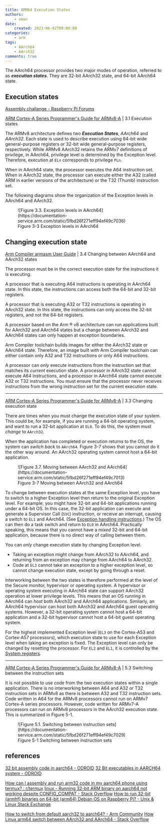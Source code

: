 ```yaml
---
title: ARM64 Execution States
authors:
    - xman
date:
    created: 2023-06-02T09:00:00
categories:
    - arm
tags:
    - AArch64
    - AArch32
comments: true
---
```


The AArch64 processor provides two major modes of operation, referred to as ***execution states***. They are 32-bit AArch32 state, and 64-bit AArch64 state.

<!-- more -->

## Execution states

[Assembly challange - Raspberry Pi Forums](https://forums.raspberrypi.com/viewtopic.php?t=228003)

[ARM Cortex-A Series Programmer's Guide for ARMv8-A](https://developer.arm.com/documentation/den0024/a/An-Introduction-to-the-ARMv8-Instruction-Sets) | 3.1 Execution states

The ARMv8 architecture defines two ***Execution States***, *AArch64* and *AArch32*. Each state is used to describe execution using 64-bit wide general-purpose registers or 32-bit wide general-purpose registers, respectively. While ARMv8 AArch32 retains the ARMv7 definitions of privilege, in AArch64, privilege level is determined by the Exception level. Therefore, execution at `ELn` corresponds to privilege `PLn`.

When in AArch64 state, the processor executes the A64 instruction set. When in AArch32 state, the processor can execute either the A32 (called ARM in earlier versions of the architecture) or the T32 (Thumb) instruction set.

The following diagrams show the organization of the Exception levels in AArch64 and AArch32.

<figure markdown="span">
    ![Figure 3.3. Exception levels in AArch64](https://documentation-service.arm.com/static/5fbd26f271eff94ef49c7036)
    <figcaption>Figure 3-3 Exception levels in AArch64</figcaption>
</figure>

## Changing execution state

[Arm Compiler armasm User Guide](https://developer.arm.com/documentation/dui0801/latest) | 3.4 Changing between AArch64 and AArch32 states

The processor must be in the correct execution state for the instructions it is executing.

A processor that is executing A64 instructions is operating in AArch64 state. In this state, the instructions can access both the 64-bit and 32-bit registers.

A processor that is executing A32 or T32 instructions is operating in AArch32 state. In this state, the instructions can only access the 32-bit registers, and not the 64-bit registers.

A processor based on the Arm ® v8 architecture can run applications built for AArch32 and AArch64 states but a change between AArch32 and AArch64 states can only happen at exception boundaries.

Arm Compiler toolchain builds images for either the AArch32 state or AArch64 state. Therefore, an image built with Arm Compiler toolchain can either contain only A32 and T32 instructions or only A64 instructions.

A processor can *only* execute instructions from the instruction set that matches its *current* execution state. A processor in AArch32 state cannot execute A64 instructions, and a processor in AArch64 state cannot execute A32 or T32 instructions. You must ensure that the processor never receives instructions from the wrong instruction set for the current execution state.

---

[ARM Cortex-A Series Programmer's Guide for ARMv8-A](https://developer.arm.com/documentation/den0024/a/An-Introduction-to-the-ARMv8-Instruction-Sets) | 3.3 Changing execution state

There are times when you must change the execution state of your system. This could be, for example, if you are running a 64-bit operating system, and want to run a 32-bit application at `EL0`. To do this, the system must *change* to `AArch32`.

When the application has completed or execution returns to the OS, the system can *switch back* to `AArch64`. Figure 3-7 shows that you cannot do it the other way around. An AArch32 operating system cannot host a 64-bit application.

<figure markdown="span">
    ![Figure 3.7. Moving between AArch32 and AArch64](https://documentation-service.arm.com/static/5fbd26f271eff94ef49c7013)
    <figcaption>Figure 3-7 Moving between AArch32 and AArch64</figcaption>
</figure>

To change between execution states at the same Exception level, you have to switch to a higher Exception level then return to the original Exception level. For example, you might have 32-bit and 64-bit applications running under a 64-bit OS. In this case, the 32-bit application can execute and generate a Supervisor Call (`SVC`) instruction, or receive an interrupt, causing a switch to `EL1` and AArch64. (See [Exception handling instructions](https://developer.arm.com/documentation/den0024/a/The-A64-instruction-set/System-control-and-other-instructions/Exception-handling-instructions?lang=en).) The OS can then do a task switch and return to `EL0` in AArch64. Practically speaking, this means that you cannot have a *mixed* 32-bit and 64-bit application, because there is no direct way of calling between them.

You can *only* change execution state by changing Exception level.

- Taking an exception might change from AArch32 to AArch64, and returning from an exception may change from AArch64 to AArch32.
- Code at `EL3` cannot take an exception to a higher exception level, so cannot change execution state, except by going through a reset.

Interworking between the two states is therefore performed at the level of the Secure monitor, hypervisor or operating system. A hypervisor or operating system executing in AArch64 state can support AArch32 operation at lower privilege levels. This means that an OS running in AArch64 can *host* both AArch32 and AArch64 applications. Similarly, an AArch64 hypervisor can host both AArch32 and AArch64 guest operating systems. However, a 32-bit operating system cannot host a 64-bit application and a 32-bit hypervisor cannot host a 64-bit guest operating system.

For the highest implemented Exception level (`EL3` on the Cortex-A53 and Cortex-A57 processors), which execution state to use for each Exception level when taking an exception is fixed. The Exception level can only be changed by resetting the processor. For `EL2` and `EL1`, it is controlled by the [System registers](https://developer.arm.com/documentation/den0024/a/ARMv8-Registers/System-registers?lang=en).

---

[ARM Cortex-A Series Programmer's Guide for ARMv8-A](https://developer.arm.com/documentation/den0024/a/An-Introduction-to-the-ARMv8-Instruction-Sets) | 5.3 Switching between the instruction sets

It is not possible to use code from the two execution states within a single application. There is no interworking between A64 and A32 or T32 instruction sets in ARMv8 as there is between A32 and T32 instruction sets. Code written in A64 for the ARMv8 processors cannot run on ARMv7 Cortex-A series processors. However, code written for ARMv7-A processors can run on ARMv8 processors in the AArch32 execution state. This is summarized in Figure 5-1.

<figure markdown="span">
    ![Figure 5.1. Switching between instruction sets](https://documentation-service.arm.com/static/5fbd26f271eff94ef49c7029)
    <figcaption>Figure 5-1 Switching between instruction sets</figcaption>
</figure>

## references

[32 bit assembly code in aarch64 - ODROID](https://forum.odroid.com/viewtopic.php?t=20203)
[32 Bit executables in AARCH64 system - ODROID](https://forum.odroid.com/viewtopic.php?t=18806)

[How can I assembly and run arm32 code in my aarch64 phone using termux? : r/termux](https://www.reddit.com/r/termux/comments/g7tzlj/how_can_i_assembly_and_run_arm32_code_in_my/)
[linux - Running 32-bit ARM binary on aarch64 not working despite CONFIG_COMPAT - Stack Overflow](https://stackoverflow.com/questions/59379848/running-32-bit-arm-binary-on-aarch64-not-working-despite-config-compat)
[How to run 32-bit (armhf) binaries on 64-bit (arm64) Debian OS on Raspberry Pi? - Unix & Linux Stack Exchange](https://unix.stackexchange.com/questions/625576/how-to-run-32-bit-armhf-binaries-on-64-bit-arm64-debian-os-on-raspberry-pi)

[How to switch from default aarch32 to aarch64? - Arm Community](https://community.arm.com/support-forums/f/architectures-and-processors-forum/53344/how-to-switch-from-default-aarch32-to-aarch64)
[How Linux arm64 switch between AArch32 and AArch64 - Stack Overflow](https://stackoverflow.com/questions/60220759/how-linux-arm64-switch-between-aarch32-and-aarch64)
